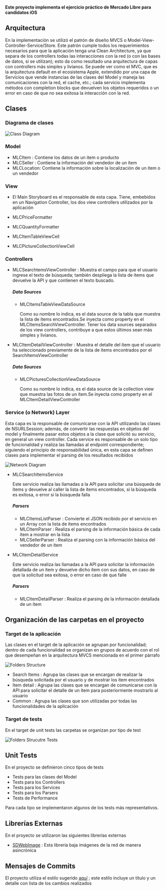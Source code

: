 **Este proyecto implementa el ejercicio práctico de Mercado Libre para candidatos iOS**

## Arquitectura

En la implementación se utilizó el patrón de diseño MVCS o Model-View-Controller-Service/Store. Este patrón cumple todos los requerimientos necesarios para que la aplicación tenga una Clean Architecture, ya que separa de los controllers todas las interacciones con la red (o con las bases de datos, si se utilizan); esto da como resultado una arquitectura de capas con controllers más simples y livianos. 
Se puede ver como el MVC, que es la arquitectura default en el ecosistema Apple, extendido por una capa de Servicios que vende instancias de las clases del Model y maneja las comunicaciones con la red, el cache, etc.; cada servicio implementa métodos con completion blocks que devuelven los objetos requeridos o un error en caso de que no sea exitosa la interacción con la red.  

## Clases

### Diagrama de clases

![Class Diagram](ReadmeResources/images/ClassDiagram-MeliCandidate.png)

### Model
* MLCItem : Contiene los datos de un item o producto
* MLCSeller : Contiene la información del vendedor de un ítem
* MLCLocation: Contiene la información sobre la localización de un ítem o un vendedor

### View
* El Main Storyboard es el responsable de esta capa. Tiene, embebidos en un Navigation Controller, los dos view controllers utilizados por la aplicación 

* MLCPriceFormatter
* MLCQuantityFormatter
* MLCItemTableViewCell
* MLCPictureCollectionViewCell

### Controllers
* MLCSearchtemsViewController : Muestra el campo para que el usuario  ingrese el texto de búsqueda; también despliega la lista de ítems que devuelve la API y que contienen el texto buscado.

	##### Data Sources

	- MLCItemsTableViewDataSource
	
		Como su nombre lo indica, es el data source de la tabla que muestra la lista de ítems encontrados.Se inyecta como property en el MLCItemsSearchViewController. Tener los data sources separados de los view controllers, contribuye a que estos últimos sean más simples y livianos.
			
* MLCItemDetailViewController : Muestra el detalle del ítem que el usuario  ha seleccionado previamente de la lista de ítems encontrados por el SearchItemsViewController

	##### Data Sources

	- MLCPicturesCollectionViewDataSource
	
		Como su nombre lo indica, es el data source de la collection view que muestra las fotos de un ítem.Se inyecta como property en el MLCItemDetailViewController

### Service (o Network) Layer

Esta capa es la responsable de comunicarse con la API utilizando las clases de NSURLSession; además, de convertir las respuestas en objetos del model y finalmente pasar estos objetos  a la clase que solicitó su servicio, en general un view controller.
Cada service es responsable de un solo tipo de funcionalidad y realiza las llamadas al endpoint correspondiente; siguiendo el principio de responsabilidad única, en esta capa se definen clases para implementar el parsing de los resultados recibidos
 
 ![Network Diagram](ReadmeResources/images/Diagram-Network.png)
 
* MLCSearchItemsService

	Este servicio realiza las llamadas a la API para solicitar una búsqueda de ítems y devuelve al caller la lista de ítems encontrados, si la búsqueda es exitosa, o error si la búsqueda falla
	

	##### Parsers
		
	* 	MLCItemsListParser :
			Convierte el JSON recibido por el servicio en un Array con la lista de ítems encontrados
	* 	MLCItemParser :
				Realiza el parsing de la información básica de cada ítem a mostrar en la lista
	* MLCSellerParser	: Realiza el parsing con la información básica del vendedor de un ítem
				
* MLCItemDetailService
 
	Este servicio realiza las llamadas a la API para solicitar la información detallada de un ítem y devuelve dicho ítem con sus datos, en caso de que la solicitud sea exitosa, o error en caso de que falle 	

	##### Parsers
		
	* 	MLCItemDetailParser : Realiza el parsing de la información detallada de un ítem
		
		
## Organización de las carpetas en el proyecto

### Target de la aplicación

Las clases en el target de la aplicación se agrupan  por funcionalidad; dentro de cada funcionalidad se organizan en grupos de acuerdo con el rol que desempeñan en la arquitectura MVCS mencionada en el primer párrafo

![Folders Structure](ReadmeResources/images/FoldersGroupsStructure-Classes.png)

* Search Items : Agrupa las clases que se encargan de realizar la búsqueda  solicitada por el usuario  y  de mostrar los ítem encontrados
* Item detail : Agrupa las clases que se encargan de comunicarse con la API para solicitar  el  detalle de un ítem  para posteriormente mostrarlo al usuario
* Common : Agrupa las clases que son utilizadas por todas las funcionalidades de la aplicación


### Target de tests
En el target de unit tests las carpetas se organizan por tipo de test

![Folders Strucutre Tests](ReadmeResources/images/FoldersGroupsStructure-Tests.png)
		
## Unit Tests

En el proyecto se definieron cinco tipos de tests

* Tests para las clases del Model
* Tests para los Controllers
* Tests para los Services
* Tests para los Parsers
* Tests de Performance

Para cada tipo se implementaron algunos de los tests más representativos. 

## Librerías Externas

En el proyecto se utilizaron las siguientes librerías externas

 
* [SDWebImage](https://github.com/SDWebImage/SDWebImage) : Esta librería baja imágenes de la red de manera asincrónica

## Mensajes de Commits

El proyecto utiliza el estilo sugerido [aquí](http://udacity.github.io/git-styleguide/) ; este estilo incluye un título y un detalle con lista de los cambios realizados

